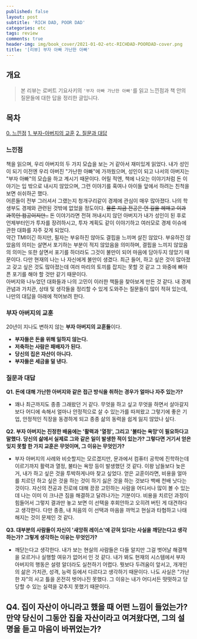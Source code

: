```yaml
---
published: false
layout: post
subtitle: 'RICH DAD, POOR DAD'
categories: etc
tags: review
comments: true
header-img: img/book_cover/2021-01-02-etc-RICHDAD-POORDAD-cover.png
title: '[리뷰] 부자 아빠 가난한 아빠'
---
```


## 개요
> 본 리뷰는 로버트 기요사키의 `'부자 아빠 가난한 아빠'`를 읽고 느낀점과 책 안의 질문들에 대한 답을 정리한 글입니다.  

## 목차
[0. 느낀점](#느낀점)
[1. 부자-아버지의 교훈](#부자-아버지의-교훈)
[2. 질문과 대답](#질문과-대답)


### 느낀점
 책을 읽으며, 우리 아버지의 두 가지 모습을 보는 거 같아서 재미있게 읽었다. 내가 성인이 되기 이전엔 우리 아버진 "가난한 아빠"에 가까웠으며, 성인이 되고 나서의 아버지는 "부자 아빠"의 모습을 하고 계시기 때문이다. 어릴 적엔, 책에 나오는 이야기처럼 돈 이야기는 입 밖으로 내시지 않았으며, 그런 이야기를 혹여나 아이들 앞에서 하려는 친척을 보면 쉬쉬하곤 했다.  
 어른들이 전부 그러셔서 그랬는지 청개구리같이 경제에 관심이 매우 많아졌다. 나의 학생부도 경제와 관련된 것밖에 없었을 정도이다. ~~물론 지금 전공은 먼 길을 헤매고 이과 과목인 컴공이지만..~~ 돈 이야기라면 전혀 꺼내시지 않던 아버지가 내가 성인이 된 후로 언제부터인가 투자를 장려하시고, 투자 계획도 같이 이야기하고 여러모로 경제 이슈에 관한 대화를 자주 갖게 되었다.  
 약간 TMI이긴 하지만, 필자는 부유하진 않아도 결핍을 느끼며 살진 않았다. 부유하진 않았음의 의미는 살면서 포기하는 부분이 적지 않았음을 의미하며, 결핍을 느끼지 않았음의 의미는 또한 살면서 포기를 하더라도 그것이 불만이 되어 마음에 담아두지 않았기 때문이다. 다만 현재의 나는 나 자신에게 불만이 생겼다. 최근 들어, 하고 싶은 것이 많아졌고 갖고 싶은 것도 많아졌는데 여러 마리의 토끼를 잡지는 못할 것 같고 그 와중에 뼈아픈 포기를 해야 할 것만 같기 때문이다.  
 아버지와 나누었던 대화들과 나의 고민이 이러한 책들을 찾아보게 만든 것 같다. 내 경제 관념과 가치관, 상태 및 생각들을 정리할 수 있게 도와주는 질문들이 많이 적혀 있는데, 나만의 대답을 아래에 적어보려 한다.
 
### 부자 아버지의 교훈  

20년이 지나도 변하지 않는 **부자 아버지의 교훈들**이다.
- **부자들은 돈을 위해 일하지 않는다.**
- **저축하는 사람은 패배자가 된다.**
- **당신의 집은 자산이 아니다.**
- **부자들은 세금을 덜 낸다.**

### 질문과 대답

**Q1. 돈에 대해 가난한 아버지와 같은 접근 방식을 취하는 경우가 얼마나 자주 있는가?**
- 꽤나 최근까지도 종종 그래왔던 거 같다. 무엇을 하고 싶고 무엇을 하면서 살아갈지보다 어디에 속해서 얼마나 안정적으로 살 수 있는가를 따져왔고 그렇기에 좋은 기업, 안정적인 직장을 동경하게 되고 종종 삶의 동력을 쉽게 잃지 않았나 싶다.  

**Q2. 부자 아버지는 진정한 배움에는 '활력과 '열정', 그리고 '불타는 욕망'이 필요하다고 말했다. 당신의 삶에서 실제로 그와 같은 일이 발생한 적이 있는가? 그렇다면 거기서 얻은 잊지 못할 한 가지 교훈은 무엇이며, 그 이유는 무엇인가?**
- 부자 아버지의 사례와 비슷할지는 모르겠지만, 문과에서 컴퓨터 공학에 진학하는데 이르기까지 활력과 열정, 불타는 욕망 등이 발생했던 것 같다. 이왕 남들보다 늦은 거, 내가 하고 싶은 것을 투박하게나마 찾고 싶었다. 얻은 교훈이라면, 비용을 얼마를 치르던 하고 싶은 것을 하는 것이 하기 싫은 것을 하는 것보다 백배 천배 낫다는 것이다. 자신의 전공과 진로에 대해 끙끙 고민하는 사람을 어디서나 많이 볼 수 있는데 나는 이미 이 크나큰 짐을 해결하고 달려나가는 기분이다. 비용을 치르던 과정이 힘들어서 그렇지 결과만 놓고 보면 이 선택을 후회안하고 오히려 버틴 게 대견하다고 생각한다. 다만 종종, 내 처음의 이 선택과 마음을 까먹고 현실과 타협하고 나태해지는 것이 문제인 것 같다. 

**Q3. 대부분의 사람들이 자신이 '새앙쥐 레이스'에 갇혀 있다는 사실을 깨닫는다고 생각하는가? 그렇게 생각하는 이유는 무엇인가?**
- 깨닫는다고 생각한다. 내가 보는 현실의 사람들은 다들 알지만 그걸 벗어날 해결책을 모르거나 실행할 여유가 없어서 인 것 같다. 내가 봐도 현재의 시스템에서 부자 아버지의 행동은 설령 알더라도 실천하기 어렵다. 뭣보다 두려움이 앞서고, 개개인의 삶은 가치관, 성격, 능력 등에서 다르다고 생각하기 때문이다. 나도 사실은 "가난한 자"의 사고 틀을 온전히 벗어나진 못했다. 그 이유는 내가 어디서든 떳떳하고 당당할 수 있는 실력을 갖추지 못했기 때문이다.

**Q4. 집이 자산이 아니라고 했을 때 어떤 느낌이 들었는가? 만약 당신이 그동안 집을 자산이라고 여겨왔다면, 그의 설명을 듣고 마음이 바뀌었는가?**
- 